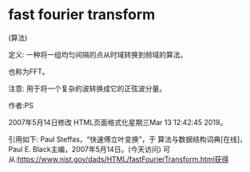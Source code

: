 # fast fourier transform


(算法)



定义:
一种将一组均匀间隔的点从时域转换到频域的算法。



也称为FFT。



注意:
用于将一个复杂的波转换成它的正弦波分量。


作者:PS







2007年5月14日修改
HTML页面格式化星期三Mar 13 12:42:45 2019。



引用如下:
Paul Steffas，“快速傅立叶变换”，于
算法与数据结构词典[在线]，Paul E. Black主编，2007年5月14日。(今天访问)
可从:https://www.nist.gov/dads/HTML/fastFourierTransform.html获得